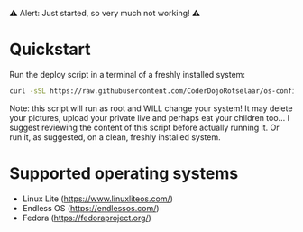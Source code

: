 ⚠️  Alert: Just started, so very much not working! ⚠️

# Quickstart

Run the deploy script in a terminal of a freshly installed system:

```bash
curl -sSL https://raw.githubusercontent.com/CoderDojoRotselaar/os-config/master/deploy.sh | sudo bash
```

Note: this script will run as root and WILL change your system! It may delete your pictures, upload your private live and perhaps eat your children too... I suggest reviewing the content of this script before actually running it. Or run it, as suggested, on a clean, freshly installed system.

# Supported operating systems

* Linux Lite (<https://www.linuxliteos.com/>)
* Endless OS (<https://endlessos.com/>)
* Fedora (<https://fedoraproject.org/>)
